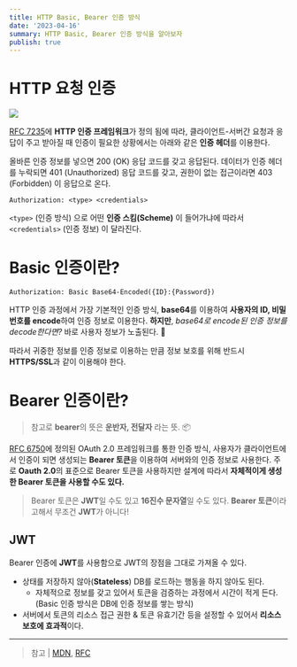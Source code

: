 ```yaml
---
title: HTTP Basic, Bearer 인증 방식
date: '2023-04-16'
summary: HTTP Basic, Bearer 인증 방식을 알아보자
publish: true
---
```


# HTTP 요청 인증

<Image auto={true} src="/posts/2023/04/basic-bearer-authentication/httpauth.png" />

[RFC 7235](https://datatracker.ietf.org/doc/html/rfc7235)에 **HTTP 인증 프레임워크**가 정의 됨에 따라, 클라이언트-서버간 요청과 응답이 주고 받아질 때 인증이 필요한 상황에서는 아래와 같은 **인증 헤더**를 이용한다.

올바른 인증 정보를 넣으면 200 (OK) 응답 코드를 갖고 응답된다. 데이터가 인증 헤더를 누락되면 401 (Unauthorized) 응답 코드를 갖고, 권한이 없는 접근이라면 403 (Forbidden) 이 응답으로 온다.

```network
Authorization: <type> <credentials>
```

`<type>` (인증 방식) 으로 어떤 **인증 스킴(Scheme)** 이 들어가냐에 따라서 `<credentials>` (인증 정보) 이 달라진다.

# Basic 인증이란?

```network
Authorization: Basic Base64-Encoded({ID}:{Password})
```

HTTP 인증 과정에서 가장 기본적인 인증 방식, **base64**를 이용하여 **사용자의 ID, 비밀번호를 encode**하여 인증 정보로 이용한다.
**하지만**, _base64로 encode된 인증 정보를 decode한다면?_ 바로 사용자 정보가 노출된다. 🤯

따라서 귀중한 정보를 인증 정보로 이용하는 만큼 정보 보호를 위해 반드시 **HTTPS/SSL**과 같이 이용해야 한다.

# Bearer 인증이란?

> 참고로 **bearer**의 뜻은 **운반자, 전달자** 라는 뜻. 📦

[RFC 6750](https://datatracker.ietf.org/doc/html/rfc6750)에 정의된 OAuth 2.0 프레임워크를 통한 인증 방식, 사용자가 클라이언트에서 인증이 되면 생성되는 **Bearer 토큰**을 이용하여 서버와의 인증 정보로 사용한다. 주로 **Oauth 2.0**의 표준으로 Bearer 토큰을 사용하지만 설계에 따라서 **자체적이게 생성한 Bearer 토큰을 사용할 수도 있다.**

> Bearer 토큰은 **JWT**일 수도 있고 **16진수 문자열**일 수도 있다. **Bearer 토큰**이라고해서 무조건 **JWT**가 아니다!

## JWT

Bearer 인증에 **JWT**를 사용함으로 JWT의 장점을 그대로 가져올 수 있다.

- 상태를 저장하지 않아(**Stateless**) DB를 로드하는 행동을 하지 않아도 된다.
  - 자체적으로 정보를 갖고 있어서 토큰을 검증하는 과정에서 시간이 적게 든다. (Basic 인증 방식은 DB에 인증 정보를 쌓는 방식)
- 서버에서 토큰의 리소스 접근 권한 & 토큰 유효기간 등을 설정할 수 있어서 **리소스 보호에 효과적**이다.

---

> 참고 | [MDN](https://developer.mozilla.org/ko/docs/Web/HTTP/Authentication), [RFC](https://datatracker.ietf.org/doc/html/rfc7235)
